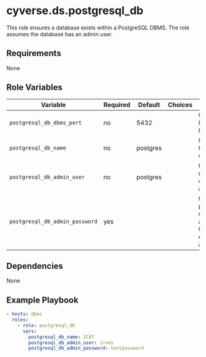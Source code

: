 # cyverse.ds.postgresql_db

This role ensures a database exists within a PostgreSQL DBMS. The role assumes the database has an
admin user.

## Requirements

None

## Role Variables

Variable                       | Required | Default  | Choices | Comment
------------------------------ | -------- | -------- | ------- | -------
`postgresql_db_dbms_port`      | no       | 5432     |         | the TCP the DBMS is listening on
`postgresql_db_name`           | no       | postgres |         | the name of the database
`postgresql_db_admin_user`     | no       | postgres |         | the account name of the database admin
`postgresql_db_admin_password` | yes      |          |         | the password used to authenticate the database's admin user

## Dependencies

None

## Example Playbook

```yaml
- hosts: dbms
  roles:
    - role: postgresql_db
      vars:
        postgresql_db_name: ICAT
        postgresql_db_admin_user: irods
        postgresql_db_admin_password: testpassword
```
